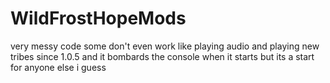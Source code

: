# WildFrostHopeMods

very messy code some don't even work like playing audio and playing new tribes since 1.0.5 and it bombards the console when it starts but its a start for anyone else i guess
